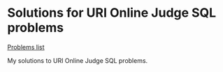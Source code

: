 # Solutions for URI Online Judge SQL problems

[Problems list](https://www.urionlinejudge.com.br/judge/pt/problems/index/9)

My solutions to URI Online Judge SQL problems.